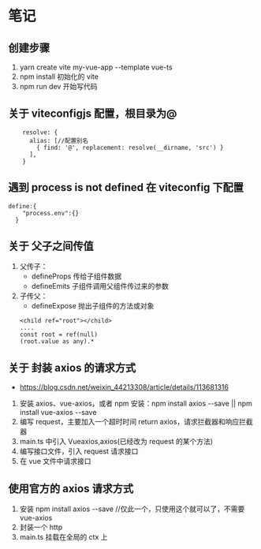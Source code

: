 <!--
 * @Author: your name
 * @Date: 2022-02-15 18:53:47
 * @LastEditTime: 2022-02-21 20:11:13
 * @LastEditors: Please set LastEditors
 * @Description: 打开koroFileHeader查看配置 进行设置: https://github.com/OBKoro1/koro1FileHeader/wiki/%E9%85%8D%E7%BD%AE
 * @FilePath: \lachart\README.md
-->

# 笔记

## 创建步骤

1. yarn create vite my-vue-app --template vue-ts
2. npm install 初始化的 vite
3. npm run dev 开始写代码

## 关于 viteconfigjs 配置，根目录为@

```
    resolve: {
      alias: [//配置别名
        { find: '@', replacement: resolve(__dirname, 'src') }
      ],
    }
```

## 遇到 process is not defined 在 viteconfig 下配置

```
define:{
    "process.env":{}
  }
```

## 关于 父子之间传值

1. 父传子：
   - defineProps 传给子组件数据
   - defineEmits 子组件调用父组件传过来的参数
2. 子传父：
   - defineExpose 抛出子组件的方法或对象
   ```
   <child ref="root"></child>
   ....
   const root = ref(null)
   (root.value as any).*
   ```

## 关于 封装 axios 的请求方式

- https://blog.csdn.net/weixin_44213308/article/details/113681316

1. 安装 axios、vue-axios，或者 npm 安装：npm install axios --save || npm install vue-axios --save
2. 编写 request，主要加入一个超时时间 return axios，请求拦截器和响应拦截器
3. main.ts 中引入 Vueaxios,axios(已经改为 request 的某个方法)
4. 编写接口文件，引入 request 请求接口
5. 在 vue 文件中请求接口

## 使用官方的 axios 请求方式

1. 安装 npm install axios --save //仅此一个，只使用这个就可以了，不需要 vue-axios
2. 封装一个 http
3. main.ts 挂载在全局的 ctx 上
